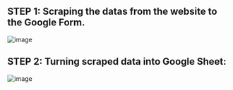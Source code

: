 ## STEP 1: Scraping the datas from the website to the Google Form. 

![image](https://github.com/radioactivityy/100-Days-of-Code---Python-Exercises/assets/74931303/f95c9914-e4d1-4dcc-b87e-5dfc2809b533)


## STEP 2: Turning scraped data into Google Sheet: 
![image](https://github.com/radioactivityy/100-Days-of-Code---Python-Exercises/assets/74931303/78961bf3-5e5d-4231-b151-f126c6115da3)




